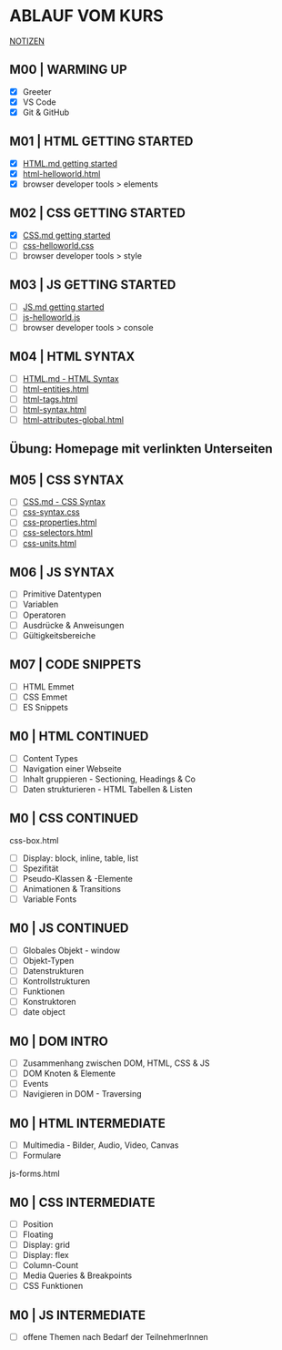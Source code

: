 # ABLAUF VOM KURS

[NOTIZEN](./NOTES.md)

## M00 | WARMING UP

- [x] Greeter
- [x] VS Code
- [x] Git & GitHub

## M01 | HTML GETTING STARTED

- [x] [HTML.md getting started](./theory-app/slides/HTML.md#html--getting-started)
- [x] [html-helloworld.html](./theory-app/html-helloworld.html) <!-- Beim ersten Mal klick einfach auf den Link, um die Datei anzulegen -->
- [x] browser developer tools > elements

## M02 | CSS GETTING STARTED

- [x] [CSS.md getting started](./theory-app/slides/CSS.md#css--getting-started)
- [ ] [css-helloworld.css](./theory-app/css-helloworld.css) <!-- Beim ersten Mal klick einfach auf den Link, um die Datei anzulegen -->
- [ ] browser developer tools > style

## M03 | JS GETTING STARTED

- [ ] [JS.md getting started](./theory-app/slides/JS.md#js--getting-started)
- [ ] [js-helloworld.js](./theory-app/js-helloworld.js) <!-- Beim ersten Mal klick einfach auf den Link, um die Datei anzulegen -->
- [ ] browser developer tools > console

## M04 | HTML SYNTAX

- [ ] [HTML.md - HTML Syntax](./theory-app/slides/HTML.md#html--syntax)
- [ ] [html-entities.html](./theory-app/html-entities.html)
- [ ] [html-tags.html](./theory-app/html-tags.html)
- [ ] [html-syntax.html](./theory-app/html-syntax.html)
- [ ] [html-attributes-global.html](./theory-app/html-attributes-global.html)

## Übung: Homepage mit verlinkten Unterseiten

## M05 | CSS SYNTAX

- [ ] [CSS.md - CSS Syntax](./theory-app/slides/CSS.md#css--syntax)
- [ ] [css-syntax.css](./theory-app/css-syntax.css)
- [ ] [css-properties.html](./theory-app/css-properties.html)
- [ ] [css-selectors.html](./theory-app/css-selectors.html)
- [ ] [css-units.html](./theory-app/css-units.html)

## M06 | JS SYNTAX

- [ ] Primitive Datentypen
- [ ] Variablen
- [ ] Operatoren
- [ ] Ausdrücke & Anweisungen
- [ ] Gültigkeitsbereiche

## M07 | CODE SNIPPETS

- [ ] HTML Emmet
- [ ] CSS Emmet
- [ ] ES Snippets

## M0 | HTML CONTINUED

- [ ] Content Types
- [ ] Navigation einer Webseite
- [ ] Inhalt gruppieren - Sectioning, Headings & Co
- [ ] Daten strukturieren - HTML Tabellen & Listen

## M0 | CSS CONTINUED

css-box.html

- [ ] Display: block, inline, table, list
- [ ] Spezifität
- [ ] Pseudo-Klassen & -Elemente
- [ ] Animationen & Transitions
- [ ] Variable Fonts

## M0 | JS CONTINUED

- [ ] Globales Objekt - window
- [ ] Objekt-Typen
- [ ] Datenstrukturen
- [ ] Kontrollstrukturen
- [ ] Funktionen
- [ ] Konstruktoren
- [ ] date object

## M0 | DOM INTRO

- [ ] Zusammenhang zwischen DOM, HTML, CSS & JS
- [ ] DOM Knoten & Elemente
- [ ] Events
- [ ] Navigieren in DOM - Traversing

## M0 | HTML INTERMEDIATE

- [ ] Multimedia - Bilder, Audio, Video, Canvas
- [ ] Formulare

js-forms.html

## M0 | CSS INTERMEDIATE

- [ ] Position
- [ ] Floating
- [ ] Display: grid
- [ ] Display: flex
- [ ] Column-Count
- [ ] Media Queries & Breakpoints
- [ ] CSS Funktionen

## M0 | JS INTERMEDIATE

- [ ] offene Themen nach Bedarf der TeilnehmerInnen
